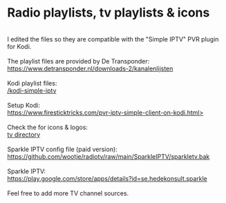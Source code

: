 <h1>Radio playlists, tv playlists & icons</h1>
<br>
I edited the files so they are compatible with the "Simple IPTV" PVR plugin for Kodi.
<br>
<br>
The playlist files are provided by De Transponder:
<br>
<a href="https://www.detransponder.nl/downloads-2/kanalenlijsten">https://www.detransponder.nl/downloads-2/kanalenlijsten</a>
<br>
<br>
Kodi playlist files:
<br>
<a href="/kodi-simple-iptv">/kodi-simple-iptv</a>
<br>
<br>
Setup Kodi:
<br>
<a href="https://www.firesticktricks.com/pvr-iptv-simple-client-on-kodi.html">https://www.firesticktricks.com/pvr-iptv-simple-client-on-kodi.html></a>
<br>
<br>Check the for icons & logos:
<br><a href="/tv">tv directory</a>
<br>
<br>Sparkle IPTV config file (paid version):
<br><a href="https://github.com/wootje/radiotv/raw/main/SparkleIPTV/sparkletv.bak">https://github.com/wootje/radiotv/raw/main/SparkleIPTV/sparkletv.bak</a>
<br>
<br>Sparkle IPTV:
<br><a href="https://play.google.com/store/apps/details?id=se.hedekonsult.sparkle">https://play.google.com/store/apps/details?id=se.hedekonsult.sparkle</a>
<br>
<br>Feel free to add more TV channel sources.
